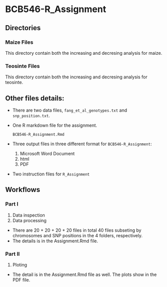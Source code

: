 # BCB546-R_Assignment

## Directories
### Maize Files
This directory contain both the increasing and decresing analysis for maize.

### Teosinte Files
This directory contain both the increasing and decresing analysis for teosinte.

## Other files details:
- There are two data files, `fang_et_al_genotypes.txt` and `snp_position.txt`.
- One R markdown file for the assignment.

  `BCB546-R_Assignment.Rmd`
- Three output files in three different format for `BCB546-R_Assignment`:
  1. Microsoft Word Document
  2. html 
  3. PDF
 - Two instruction files for `R_Assignment`
 
## Workflows
### Part I
1. Data inspection
2. Data processing
* There are 20 + 20 + 20 + 20 files in total 40 files subseting by chromosomes and SNP positions in the 4 folders, respectively. 
* The details is in the Assignment.Rmd file.
### Part II
1. Ploting
* The detail is in the Assignment.Rmd file as well. The plots show in the PDF file.